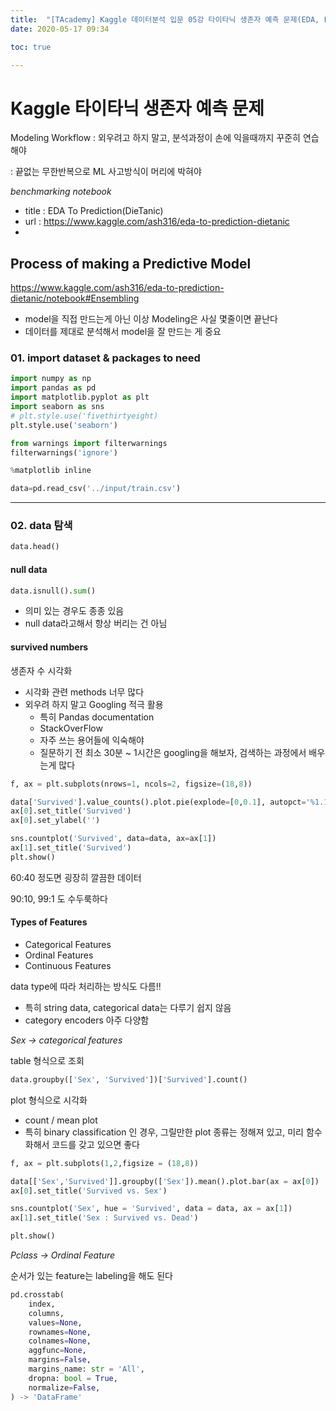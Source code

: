 ```yaml
---
title:  "[TAcademy] Kaggle 데이터분석 입문 05강 타이타닉 생존자 예측 문제(EDA, Feature Engineering)"
date: 2020-05-17 09:34

toc: true

---
```


# Kaggle 타이타닉 생존자 예측 문제 

Modeling Workflow
: 외우려고 하지 말고, 분석과정이 손에 익을때까지 꾸준히 연습해야

: 끝없는 무한반복으로 ML 사고방식이 머리에 박혀야 

_*benchmarking notebook*_

- title : EDA To Prediction(DieTanic)
- url : https://www.kaggle.com/ash316/eda-to-prediction-dietanic
- 

## Process of making a Predictive Model

https://www.kaggle.com/ash316/eda-to-prediction-dietanic/notebook#Ensembling

- model을 직접 만드는게 아닌 이상 Modeling은 사실 몇줄이면 끝난다
- 데이터를 제대로 분석해서 model을 잘 만드는 게 중요

### 01. import dataset & packages to need

```python
import numpy as np
import pandas as pd
import matplotlib.pyplot as plt
import seaborn as sns
# plt.style.use('fivethirtyeight)
plt.style.use('seaborn')

from warnings import filterwarnings
filterwarnings('ignore')

%matplotlib inline
```

```python
data=pd.read_csv('../input/train.csv')
```

---

### 02. data 탐색

```python
data.head()
```

#### null data

```python
data.isnull().sum()
```

- 의미 있는 경우도 종종 있음
- null data라고해서 항상 버리는 건 아님

#### survived numbers

생존자 수 시각화

- 시각화 관련 methods 너무 많다
- 외우려 하지 말고 Googling 적극 활용
  - 특히 Pandas documentation
  - StackOverFlow
  - 자주 쓰는 용어들에 익숙해야
  - 질문하기 전 최소 30분 ~ 1시간은 googling을 해보자, 검색하는 과정에서 배우는게 많다

```python
f, ax = plt.subplots(nrows=1, ncols=2, figsize=(18,8))

data['Survived'].value_counts().plot.pie(explode=[0,0.1], autopct='%1.1f%%', ax=ax[0], shadow=True)
ax[0].set_title('Survived')
ax[0].set_ylabel('')

sns.countplot('Survived', data=data, ax=ax[1])
ax[1].set_title('Survived')
plt.show()
```

60:40 정도면 굉장히 깔끔한 데이터

90:10, 99:1 도 수두룩하다

#### Types of Features

- Categorical Features
- Ordinal Features
- Continuous Features

data type에 따라 처리하는 방식도 다름!!

- 특히 string data, categorical data는 다루기 쉽지 않음
- category encoders 아주 다양함

*_Sex -> categorical features_*

table 형식으로 조회

```python
data.groupby(['Sex', 'Survived'])['Survived'].count()
```

plot 형식으로 시각화

- count / mean plot
- 특히 binary classification 인 경우, 그릴만한 plot 종류는 정해져 있고, 미리 함수화해서 코드를 갖고 있으면 좋다

```python
f, ax = plt.subplots(1,2,figsize = (18,8))

data[['Sex','Survived']].groupby(['Sex']).mean().plot.bar(ax = ax[0])
ax[0].set_title('Survived vs. Sex')

sns.countplot('Sex', hue = 'Survived', data = data, ax = ax[1])
ax[1].set_title('Sex : Survived vs. Dead')

plt.show()
```
*_Pclass -> Ordinal Feature_*

순서가 있는 feature는 labeling을 해도 된다

```python
pd.crosstab(
    index,
    columns,
    values=None,
    rownames=None,
    colnames=None,
    aggfunc=None,
    margins=False,
    margins_name: str = 'All',
    dropna: bool = True,
    normalize=False,
) -> 'DataFrame'
```

```python

```

```python

```

